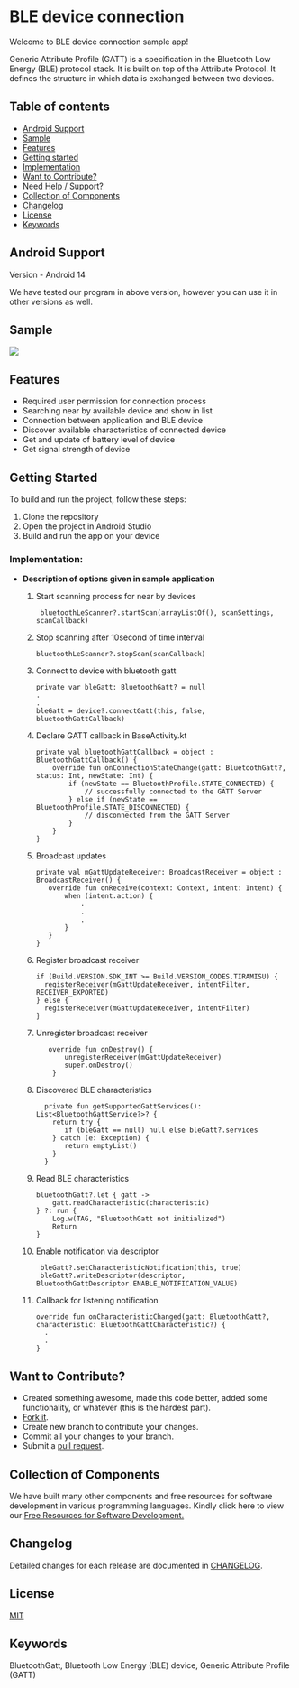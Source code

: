 # BLE device connection

Welcome to BLE device connection sample app!

Generic Attribute Profile (GATT) is a specification in the Bluetooth Low Energy (BLE) protocol stack. It is built on top of the Attribute Protocol. 
It defines the structure in which data is exchanged between two devices.

## Table of contents
- [Android Support](#android-support)
- [Sample](#sample)
- [Features](#features)
- [Getting started](#getting-started)
- [Implementation](#implementation)
- [Want to Contribute?](#want-to-contribute)
- [Need Help / Support?](#need-help)
- [Collection of Components](#collection-of-Components)
- [Changelog](#changelog)
- [License](#license)
- [Keywords](#Keywords)

## Android Support

Version - Android 14

We have tested our program in above version, however you can use it in other versions as well.

## Sample
![](wli_connection.gif)

## Features

* Required user permission for connection process
* Searching near by available device and show in list
* Connection between application and BLE device
* Discover available characteristics of connected device
* Get and update of battery level of device
* Get signal strength of device

## Getting Started

To build and run the project, follow these steps:

1. Clone the repository
2. Open the project in Android Studio
3. Build and run the app on your device


### Implementation:

* **Description of options given in sample application**

    1) Start scanning process for near by devices
        ```
         bluetoothLeScanner?.startScan(arrayListOf(), scanSettings, scanCallback)
        ```
    2) Stop scanning after 10second of time interval
        ```
        bluetoothLeScanner?.stopScan(scanCallback)
        ```
    3) Connect to device with bluetooth gatt
       ```
       private var bleGatt: BluetoothGatt? = null
       .
       .
       bleGatt = device?.connectGatt(this, false, bluetoothGattCallback)
       ```
    4) Declare GATT callback in BaseActivity.kt
       ```
       private val bluetoothGattCallback = object : BluetoothGattCallback() {
           override fun onConnectionStateChange(gatt: BluetoothGatt?, status: Int, newState: Int) {
               if (newState == BluetoothProfile.STATE_CONNECTED) {
                   // successfully connected to the GATT Server
               } else if (newState == BluetoothProfile.STATE_DISCONNECTED) {
                   // disconnected from the GATT Server
               }
           }
       }
       ```
    5) Broadcast updates
        ```
       private val mGattUpdateReceiver: BroadcastReceiver = object : BroadcastReceiver() {
           override fun onReceive(context: Context, intent: Intent) {
               when (intent.action) {
                   .
                   .
                   .
               }
           }
       }
       ```
    6) Register broadcast receiver
        ```
       if (Build.VERSION.SDK_INT >= Build.VERSION_CODES.TIRAMISU) {
          registerReceiver(mGattUpdateReceiver, intentFilter, RECEIVER_EXPORTED)
        } else {
          registerReceiver(mGattUpdateReceiver, intentFilter)
        }
       ```
    7) Unregister broadcast receiver
       ````
          override fun onDestroy() {
              unregisterReceiver(mGattUpdateReceiver)
              super.onDestroy()
           }
        ````
    8) Discovered BLE characteristics
        ````
          private fun getSupportedGattServices(): List<BluetoothGattService?>? {
            return try {
               if (bleGatt == null) null else bleGatt?.services
            } catch (e: Exception) {
               return emptyList()
            }
          }
       ````
    9) Read BLE characteristics
        ````
       bluetoothGatt?.let { gatt ->
            gatt.readCharacteristic(characteristic)
        } ?: run {
            Log.w(TAG, "BluetoothGatt not initialized")
            Return
        }
       ````
    10) Enable notification via descriptor
        ````
         bleGatt?.setCharacteristicNotification(this, true)
         bleGatt?.writeDescriptor(descriptor, BluetoothGattDescriptor.ENABLE_NOTIFICATION_VALUE)
        ````
    11) Callback for listening notification
        ````
        override fun onCharacteristicChanged(gatt: BluetoothGatt?, characteristic: BluetoothGattCharacteristic?) {
          .
          .
        }
        ````


## Want to Contribute?

- Created something awesome, made this code better, added some functionality, or whatever (this is the hardest part).
- [Fork it](http://help.github.com/forking/).
- Create new branch to contribute your changes.
- Commit all your changes to your branch.
- Submit a [pull request](http://help.github.com/pull-requests/).


## Collection of Components
We have built many other components and free resources for software development in various programming languages. Kindly click here to view our [Free Resources for Software Development.](https://www.weblineindia.com/software-development-resources.html)


## Changelog
Detailed changes for each release are documented in [CHANGELOG](./CHANGELOG).

## License
[MIT](LICENSE)

[mit]: ./LICENSE

## Keywords
BluetoothGatt, Bluetooth Low Energy (BLE) device, Generic Attribute Profile (GATT)